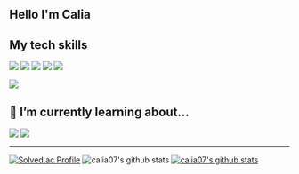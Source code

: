 ## Hello  I'm Calia

## My tech skills 

<img src="https://img.shields.io/badge/CSS3-green?style=flat&logo=CSS3&logoColor=1572B6" /> <img src="https://img.shields.io/badge/HTML5-yellow?style=flat&logo=HTML5&logoColor=E34F26" /> <img src="https://img.shields.io/badge/Java-green?style=flat&logo=Java&logoColor=007396" /> <img src="https://img.shields.io/badge/Javascript-pink?style=flat&logo=Javascript&logoColor=F7DF1E" /> <img src="https://img.shields.io/badge/C++-purple" />

<img src="https://img.shields.io/badge/Unity-black?style=flat&logo=Unity&logoColor=FFFFFF" /> 

## 🌱 I’m currently learning about...
<img src="https://img.shields.io/badge/Node.js-skyblue?style=flat&logo=Node.js&logoColor=339933" /> <img src="https://img.shields.io/badge/React-magenta?style=flat&logo=React&logoColor=61DAFB" />

<hr>

[![Solved.ac Profile](http://mazassumnida.wtf/api/v2/generate_badge?boj=caliaksh)](https://solved.ac/caliaksh/)
![calia07's github stats](https://github-readme-stats.vercel.app/api?username=calia07&show_icons=true)
[![calia07's github stats](https://github-readme-stats.vercel.app/api/top-langs/?username=calia07&show_icons=true&hide_border=true&title_color=004386&icon_color=004386&layout=compact)](https://github.com/calia07)

<!--
**calia07/calia07** is a ✨ _special_ ✨ repository because its `README.md` (this file) appears on your GitHub profile.

Here are some ideas to get you started:

- 🔭 I’m currently working on ...
- 🌱 I’m currently learning ...
- 👯 I’m looking to collaborate on ...
- 🤔 I’m looking for help with ...
- 💬 Ask me about ...
- 📫 How to reach me: ...
- 😄 Pronouns: ...
- ⚡ Fun fact: ...
-->
